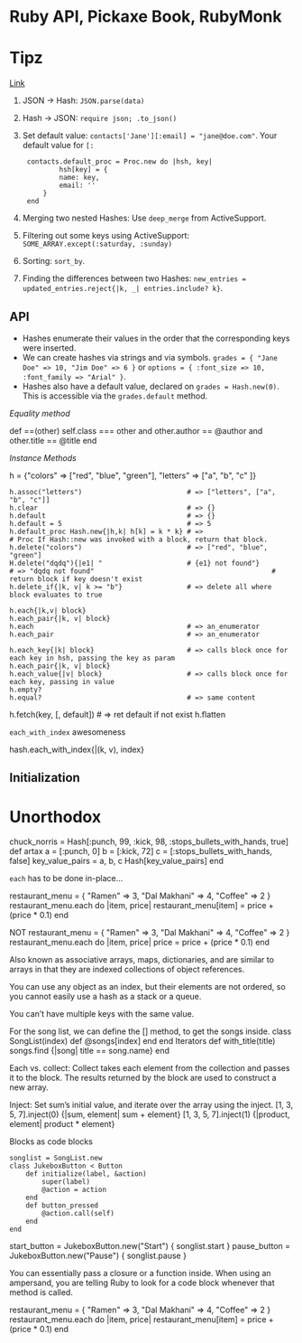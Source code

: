 # Ruby API, Pickaxe Book, RubyMonk

# Tipz
[Link](http://blog.8thcolor.com/en/2014/03/7-daily-use-cases-of-ruby-hash/)

1. JSON -> Hash: `JSON.parse(data)`
2. Hash -> JSON: `require json; .to_json()`
3. Set default value: `contacts['Jane'][:email] = "jane@doe.com"`. Your default value for `[:`

        contacts.default_proc = Proc.new do |hsh, key|
                hsh[key] = {
                name: key,
                email: ''
            }
        end

4. Merging two nested Hashes: Use `deep_merge` from ActiveSupport.
5. Filtering out some keys using ActiveSupport: `SOME_ARRAY.except(:saturday, :sunday)`
6. Sorting: `sort_by`.
7. Finding the differences between two Hashes: `new_entries = updated_entries.reject{|k, _| entries.include? k}`.

## API

- Hashes enumerate their values in the order that the corresponding keys were inserted.
- We can create hashes via strings and via symbols. `grades = { "Jane Doe" => 10, "Jim Doe" => 6 }` or `options = { :font_size => 10, :font_family => "Arial" }`.
- Hashes also have a default value, declared on `grades = Hash.new(0)`. This is accessible via the `grades.default` method.

*Equality method*

  def ==(other)
    self.class === other and
      other.author == @author and
    other.title == @title
  end

*Instance Methods*

  h = {"colors"  => ["red", "blue", "green"], "letters" => ["a", "b", "c" ]}

    h.assoc("letters")                          # => ["letters", ["a", "b", "c"]]
    h.clear                                     # => {}
    h.default                                   # => {}
    h.default = 5                               # => 5
    h.default_proc Hash.new{|h,k| h[k] = k * k} # =>                                                                # Proc If Hash::new was invoked with a block, return that block.
    h.delete("colors")                          # => ["red", "blue", "green"]
    H.delete("dqdq"){|e1| "                     # {e1} not found"}                                                  # => "dqdq not found"                                            # return block if key doesn't exist
    h.delete_if{|k, v| k >= "b"}                # => delete all where block evaluates to true

    h.each{|k,v| block}
    h.each_pair{|k, v| block}
    h.each                                      # => an_enumerator
    h.each_pair                                 # => an_enumerator

    h.each_key{|k| block}                       # => calls block once for each key in hsh, passing the key as param
    h.each_pair{|k, v| block}
    h.each_value{|v| block}                     # => calls block once for each key, passing in value
    h.empty?
    h.equal?                                    # => same content
  h.fetch(key, [, default])               # => ret default if not exist
  h.flatten

`each_with_index` awesomeness

  hash.each_with_index{|(k, v), index}

## Initialization

  # Unorthodox

  chuck_norris = Hash[:punch, 99, :kick, 98, :stops_bullets_with_hands, true]
  def artax
    a = [:punch, 0]
    b = [:kick, 72]
    c = [:stops_bullets_with_hands, false]
    key_value_pairs = a, b, c
    Hash[key_value_pairs]
  end

`each` has to be done in-place...

  restaurant_menu = { "Ramen" => 3, "Dal Makhani" => 4, "Coffee" => 2 }
  restaurant_menu.each do |item, price|
    restaurant_menu[item] = price + (price * 0.1)
  end

NOT
  restaurant_menu = { "Ramen" => 3, "Dal Makhani" => 4, "Coffee" => 2 }
  restaurant_menu.each do |item, price|
    price = price + (price * 0.1)
  end


Also known as associative arrays, maps, dictionaries, and are similar to arrays in that they are indexed collections of object references.

You can use any object as an index, but their elements are not ordered, so you cannot easily use a hash as a stack or a queue.

You can’t have multiple keys with the same value.

For the song list, we can define the [] method, to get the songs inside.
class SongList(index)
  def [](index)
    @songs[index]
  end
end
Iterators
def with_title(title)
  songs.find {|song| title == song.name}
end

Each vs. collect: Collect takes each element from the collection and passes it to the block. The results returned by the block are used to construct a new array.

  Inject: Set sum’s initial value, and iterate over the array using the inject.
  [1, 3, 5, 7].inject(0) {|sum, element| sum + element}
  [1, 3, 5, 7].inject(1) {|product, element| product * element}

Blocks as code blocks

    songlist = SongList.new
    class JukeboxButton < Button
        def initialize(label, &action)
            super(label) 
            @action = action
        end
        def button_pressed
            @action.call(self)
        end
    end

start_button = JukeboxButton.new("Start") { songlist.start } pause_button = JukeboxButton.new("Pause") { songlist.pause }

You can essentially pass a closure or a function inside. When using an ampersand, you are telling Ruby to look for a code block whenever that method is called.

restaurant_menu = { "Ramen" => 3, "Dal Makhani" => 4, "Coffee" => 2 }
restaurant_menu.each do |item, price|
  restaurant_menu[item] = price + (price * 0.1)
end
